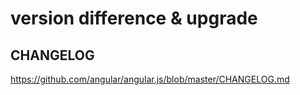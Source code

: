 # version difference & upgrade  

## CHANGELOG  

https://github.com/angular/angular.js/blob/master/CHANGELOG.md


